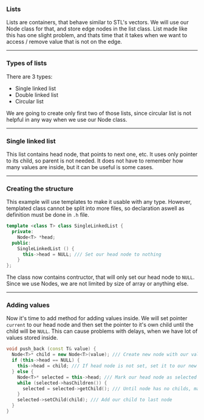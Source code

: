 ### Lists
Lists are containers, that behave similar to STL's vectors.
We will use our Node class for that, and store edge nodes in the list class.
List made like this has one slight problem, and thats time that it takes when we want to access / remove value that is not on the edge.

---
### Types of lists
There are 3 types:

- Single linked list
- Double linked list
- Circular list

We are going to create only first two of those lists, since circular list is not helpful in any way when we use our Node class.

---
### Single linked list
This list contains head node, that points to next one, etc. It uses only pointer to its child, so parent is not needed.
It does not have to remember how many values are inside, but it can be useful is some cases.

---
### Creating the structure
This example will use templates to make it usable with any type. However, templated class cannot be split into more files, so declaration aswell as definition must be done in ```.h``` file.
```cpp
template <class T> class SingleLinkedList {
  private:
    Node<T> *head;
  public:
    SingleLinkedList () {
      this->head = NULL; /// Set our head node to nothing
    }
};
```
The class now contains contructor, that will only set our head node to ```NULL```. Since we use Nodes, we are not limited by size of array or anything else.

---
### Adding values
Now it's time to add method for adding values inside. We will set pointer ```current``` to our head node and then set the pointer to it's own child until the child will be ```NULL```.
This can cause problems with delays, when we have lot of values stored inside.
```cpp
void push_back (const T& value) {
  Node<T>* child = new Node<T>(value); /// Create new node with our value
  if (this->head == NULL) {
    this->head = child; /// If head node is not set, set it to our new node
  } else {
    Node<T>* selected = this->head; /// Mark our head node as selected
    while (selected->hasChildren()) { 
      selected = selected->getChild(); /// Until node has no childs, mark child of our marked node
    }
    selected->setChild(child); /// Add our child to last node
  }
}
```





